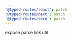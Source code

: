 ```yaml
---
'@typed-routes/react': patch
'@typed-routes/next': patch
'@typed-routes/core': patch
---
```


expose parse link util
